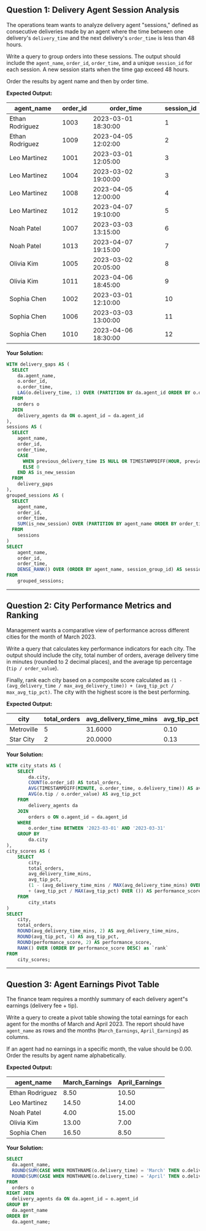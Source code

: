 ## Question 1: Delivery Agent Session Analysis

The operations team wants to analyze delivery agent "sessions," defined as consecutive deliveries made by an agent where the time between one delivery's `delivery_time` and the next delivery's `order_time` is less than 48 hours.

Write a query to group orders into these sessions. The output should include the `agent_name`, `order_id`, `order_time`, and a unique `session_id` for each session. A new session starts when the time gap exceed 48 hours.

Order the results by agent name and then by order time.

**Expected Output:**

| agent_name      | order_id | order_time          | session_id |
| --------------- | -------- | ------------------- | ---------- |
| Ethan Rodriguez | 1003     | 2023-03-01 18:30:00 | 1          |
| Ethan Rodriguez | 1009     | 2023-04-05 12:02:00 | 2          |
| Leo Martinez    | 1001     | 2023-03-01 12:05:00 | 3          |
| Leo Martinez    | 1004     | 2023-03-02 19:00:00 | 3          |
| Leo Martinez    | 1008     | 2023-04-05 12:00:00 | 4          |
| Leo Martinez    | 1012     | 2023-04-07 19:10:00 | 5          |
| Noah Patel      | 1007     | 2023-03-03 13:15:00 | 6          |
| Noah Patel      | 1013     | 2023-04-07 19:15:00 | 7          |
| Olivia Kim      | 1005     | 2023-03-02 20:05:00 | 8          |
| Olivia Kim      | 1011     | 2023-04-06 18:45:00 | 9          |
| Sophia Chen     | 1002     | 2023-03-01 12:10:00 | 10         |
| Sophia Chen     | 1006     | 2023-03-03 13:00:00 | 11         |
| Sophia Chen     | 1010     | 2023-04-06 18:30:00 | 12         |


**Your Solution:**
```sql
WITH delivery_gaps AS (
  SELECT
  	da.agent_name,
  	o.order_id,
  	o.order_time,
  	LAG(o.delivery_time, 1) OVER (PARTITION BY da.agent_id ORDER BY o.order_time) AS previous_delivery_time
  FROM
  	orders o
  JOIN
  	delivery_agents da ON o.agent_id = da.agent_id
),
sessions AS (
  SELECT
  	agent_name,
  	order_id,
  	order_time,
    CASE
      WHEN previous_delivery_time IS NULL OR TIMESTAMPDIFF(HOUR, previous_delivery_time, order_time) >= 48 THEN 1
      ELSE 0
    END AS is_new_session
  FROM
  	delivery_gaps
),
grouped_sessions AS (
  SELECT
  	agent_name,
  	order_id,
  	order_time,
  	SUM(is_new_session) OVER (PARTITION BY agent_name ORDER BY order_time) AS session_group_id
  FROM
  	sessions
)
SELECT
    agent_name,
    order_id,
    order_time,
    DENSE_RANK() OVER (ORDER BY agent_name, session_group_id) AS session_id
FROM
	grouped_sessions;
```

---

## Question 2: City Performance Metrics and Ranking

Management wants a comparative view of performance across different cities for the month of March 2023.

Write a query that calculates key performance indicators for each city. The output should include the city, total number of orders, average delivery time in minutes (rounded to 2 decimal places), and the average tip percentage (`tip / order_value`).

Finally, rank each city based on a composite score calculated as `(1 - (avg_delivery_time / max_avg_delivery_time)) + (avg_tip_pct / max_avg_tip_pct)`. The city with the highest score is the best performing.

**Expected Output:**

| city       | total_orders | avg_delivery_time_mins | avg_tip_pct | performance_score | rnk |
| ---------- | ------------ | ---------------------- | ----------- | ----------------- | --- |
| Metroville | 5            | 31.6000                | 0.10        | 0.77              | 1   |
| Star City  | 2            | 20.0000                | 0.13        | 1.37              | 2   |


**Your Solution:**
```sql
WITH city_stats AS (
    SELECT
        da.city,
        COUNT(o.order_id) AS total_orders,
        AVG(TIMESTAMPDIFF(MINUTE, o.order_time, o.delivery_time)) AS avg_delivery_time_mins,
        AVG(o.tip / o.order_value) AS avg_tip_pct
    FROM
        delivery_agents da
    JOIN
        orders o ON o.agent_id = da.agent_id
    WHERE
        o.order_time BETWEEN '2023-03-01' AND '2023-03-31'
    GROUP BY
        da.city
),
city_scores AS (
    SELECT
        city,
        total_orders,
        avg_delivery_time_mins,
        avg_tip_pct,
        (1 - (avg_delivery_time_mins / MAX(avg_delivery_time_mins) OVER ()))
        + (avg_tip_pct / MAX(avg_tip_pct) OVER ()) AS performance_score
    FROM
        city_stats
)
SELECT
    city,
    total_orders,
    ROUND(avg_delivery_time_mins, 2) AS avg_delivery_time_mins,
    ROUND(avg_tip_pct, 4) AS avg_tip_pct,
    ROUND(performance_score, 2) AS performance_score,
    RANK() OVER (ORDER BY performance_score DESC) as `rank`
FROM
    city_scores;

```

---

## Question 3: Agent Earnings Pivot Table

The finance team requires a monthly summary of each delivery agent"s earnings (delivery fee + tip).

Write a query to create a pivot table showing the total earnings for each agent for the months of March and April 2023. The report should have `agent_name` as rows and the months (`March_Earnings`, `April_Earnings`) as columns.

If an agent had no earnings in a specific month, the value should be 0.00. Order the results by agent name alphabetically.

**Expected Output:**

| agent_name      | March_Earnings | April_Earnings |
| --------------- | -------------- | -------------- |
| Ethan Rodriguez | 8.50           | 10.50          |
| Leo Martinez    | 14.50          | 14.00          |
| Noah Patel      | 4.00           | 15.00          |
| Olivia Kim      | 13.00          | 7.00           |
| Sophia Chen     | 16.50          | 8.50           |


**Your Solution:**
```sql
SELECT
  da.agent_name,
  ROUND(SUM(CASE WHEN MONTHNAME(o.delivery_time) = 'March' THEN o.delivery_fee + o.tip ELSE 0 END), 2) AS March_Earnings,
  ROUND(SUM(CASE WHEN MONTHNAME(o.delivery_time) = 'April' THEN o.delivery_fee + o.tip ELSE 0 END), 2) AS April_Earnings
FROM
  orders o
RIGHT JOIN
  delivery_agents da ON da.agent_id = o.agent_id
GROUP BY
  da.agent_name
ORDER BY
  da.agent_name;
```